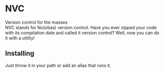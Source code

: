 # NVC
Version control for the masses  
NVC stands for No(obas) version control. Have you ever zipped your code with its compilation date and called it version control? Well, now you can do it with a utility!

## Installing
Just throw it in your path or add an alias that runs it.
